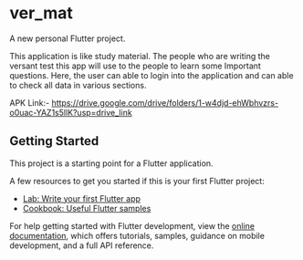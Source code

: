 # ver_mat

A new personal Flutter project.

This application is like study material. The people who are writing the versant test this app will use to the people to learn some Important questions.
Here, the user can able to login into the application and can able to check all data in various sections.

APK Link:- https://drive.google.com/drive/folders/1-w4djd-ehWbhvzrs-o0uac-YAZ1s5llK?usp=drive_link

## Getting Started

This project is a starting point for a Flutter application.

A few resources to get you started if this is your first Flutter project:

- [Lab: Write your first Flutter app](https://docs.flutter.dev/get-started/codelab)
- [Cookbook: Useful Flutter samples](https://docs.flutter.dev/cookbook)

For help getting started with Flutter development, view the
[online documentation](https://docs.flutter.dev/), which offers tutorials,
samples, guidance on mobile development, and a full API reference.
